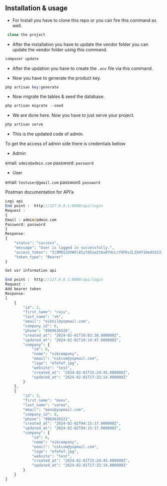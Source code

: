 

## Installation & usage
- For Install you have to clone this repo or you can fire this command as well.

```php
 clone the project
```
 
- After the installation you have to update the vendor folder you can update the vendor folder using this command.

```php
composer update
```

- After the updation you have to create the ```.env``` file via this command.
 
- Now you have to generate the product key.

```php
php artisan key:generate
```

- Now migrate the tables & seed the database.

```php
php artisan migrate --seed
```

- We are done here. Now you have to just serve your project.

```php
php artisan serve
```

- This is the updated code of admin.

To get the access of admin side there is credentials bellow

- Admin

email: ```admin@admin.com```
password: ```password```

- User

email: ```testuser@gmail.com```
password: ```password```



Postman documentation for API’a

```php
Logi api
End point :  http://127.0.0.1:8000/api/login
Request : 
{
Email : admin@admin.com
Password: password
}
Response:
{
    "status": "success",
    "message": "User is logged in successfully.",
    "access_token": "3|0MOI2OVWXl8Iyt0IoaZt6x8fHcLcY9FDvZLID4Y10edd1533",
    "token_type": "Bearer"
}
```



```php
Get usr information api

End point :  http://127.0.0.1:8000/api/login
Request : 
Add bearer token 
Response:
[
    {
        "id": 2,
        "first_name": "raju",
        "last_name": "vk",
        "email": "nikhil@yopmail.com",
        "company_id": 6,
        "phone": "8965636526",
        "created_at": "2024-02-01T19:03:38.000000Z",
        "updated_at": "2024-02-01T19:14:47.000000Z",
        "company": {
            "id": 6,
            "name": "nikcompany",
            "email": "nikcom@yopmail.com",
            "logo": "efefef.jpg",
            "website": "test",
            "created_at": "2024-02-01T15:24:45.000000Z",
            "updated_at": "2024-02-01T17:32:14.000000Z"
        }
    },
    {
        "id": 3,
        "first_name": "manu",
        "last_name": "varma",
        "email": "manu@yopmail.com",
        "company_id": 6,
        "phone": "8965636521",
        "created_at": "2024-02-02T04:15:17.000000Z",
        "updated_at": "2024-02-02T04:15:17.000000Z",
        "company": {
            "id": 6,
            "name": "nikcompany",
            "email": "nikcom@yopmail.com",
            "logo": "efefef.jpg",
            "website": "test",
            "created_at": "2024-02-01T15:24:45.000000Z",
            "updated_at": "2024-02-01T17:32:14.000000Z"
        }
    }
]
```



